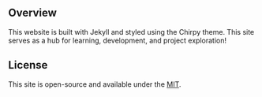 ## Overview
This website is built with Jekyll and styled using the Chirpy theme. This site serves as a hub for learning, development, and project exploration!

## License
This site is open-source and available under the [MIT](https://mit-license.org/).
